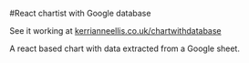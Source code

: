 #React chartist with Google database

See it working at [kerrianneellis.co.uk/chartwithdatabase](http://kerrianneellis.co.uk/chartwithdatabase/)

A react based chart with data extracted from a Google sheet.



